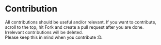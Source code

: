 # Contribution
All contributions should be useful and/or relevant. If you want to contribute, scroll to the top, hit Fork and create a pull request after you are done.<BR>
Irrelevant contributions will be deleted.<BR>
Please keep this in mind when you contribute :D.
